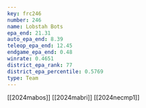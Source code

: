 ```yaml
---
key: frc246
number: 246
name: Lobstah Bots
epa_end: 21.31
auto_epa_end: 8.39
teleop_epa_end: 12.45
endgame_epa_end: 0.48
winrate: 0.4651
district_epa_rank: 77
district_epa_percentile: 0.5769
type: Team
---
```

[[2024mabos]]
[[2024mabri]]
[[2024necmp1]]
